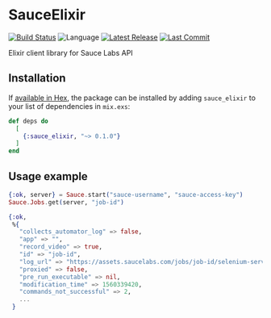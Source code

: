 # SauceElixir

[![Build Status](https://travis-ci.com/saucelabs/sauce-elixir.svg?branch=master)](https://travis-ci.com/saucelabs/sauce-elixir.svg)
![Language](https://img.shields.io/badge/language-elixir-green.svg)
[![Latest Release][release badge]][release]
[![Last Commit][commit badge]][commit]

Elixir client library for Sauce Labs API

## Installation

If [available in Hex](https://hex.pm/docs/publish), the package can be installed
by adding `sauce_elixir` to your list of dependencies in `mix.exs`:

```elixir
def deps do
  [
    {:sauce_elixir, "~> 0.1.0"}
  ]
end
```

## Usage example

```elixir
{:ok, server} = Sauce.start("sauce-username", "sauce-access-key")
Sauce.Jobs.get(server, "job-id")

{:ok,
 %{
   "collects_automator_log" => false,
   "app" => "",
   "record_video" => true,
   "id" => "job-id",
   "log_url" => "https://assets.saucelabs.com/jobs/job-id/selenium-server.log",
   "proxied" => false,
   "pre_run_executable" => nil,
   "modification_time" => 1560339420,
   "commands_not_successful" => 2,
   ...
 }
 ```

<!-- Links (alphabetically) -->
[commit]: https://github.com/saucelabs/sauce-elixir/commit/HEAD
[release]: https://github.com/saucelabs/sauce-elixir/releases/latest

<!-- Badges (alphabetically) -->
[commit badge]: https://img.shields.io/github/last-commit/saucelabs/sauce-elixir.svg
[release badge]: https://img.shields.io/github/release/saucelabs/sauce-elixir.svg

